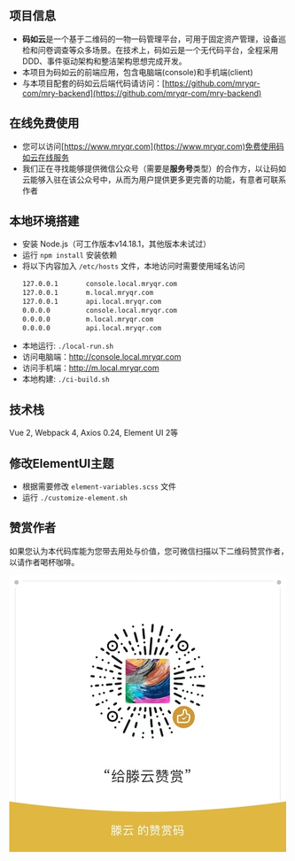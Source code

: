 ## 项目信息
- **码如云**是一个基于二维码的一物一码管理平台，可用于固定资产管理，设备巡检和问卷调查等众多场景。在技术上，码如云是一个无代码平台，全程采用DDD、事件驱动架构和整洁架构思想完成开发。
- 本项目为码如云的前端应用，包含电脑端(console)和手机端(client)
- 与本项目配套的码如云后端代码请访问：[https://github.com/mryqr-com/mry-backend](https://github.com/mryqr-com/mry-backend)

## 在线免费使用
- 您可以访问[https://www.mryqr.com](https://www.mryqr.com)免费使用码如云在线服务
- 我们正在寻找能够提供微信公众号（需要是**服务号**类型）的合作方，以让码如云能够入驻在该公众号中，从而为用户提供更多更完善的功能，有意者可联系作者


## 本地环境搭建
- 安装 Node.js（可工作版本v14.18.1，其他版本未试过）
- 运行 `npm install` 安装依赖
- 将以下内容加入 `/etc/hosts` 文件，本地访问时需要使用域名访问
  ```
  127.0.0.1       console.local.mryqr.com
  127.0.0.1       m.local.mryqr.com
  127.0.0.1       api.local.mryqr.com
  0.0.0.0         console.local.mryqr.com
  0.0.0.0         m.local.mryqr.com
  0.0.0.0         api.local.mryqr.com
  ```
- 本地运行: `./local-run.sh`
- 访问电脑端：http://console.local.mryqr.com
- 访问手机端：http://m.local.mryqr.com
- 本地构建: `./ci-build.sh`

## 技术栈

Vue 2, Webpack 4, Axios 0.24, Element UI 2等


## 修改ElementUI主题
- 根据需要修改 `element-variables.scss` 文件
- 运行 `./customize-element.sh`


## 赞赏作者

如果您认为本代码库能为您带去用处与价值，您可微信扫描以下二维码赞赏作者，以请作者喝杯咖啡。

![赞赏作者](./donation.jpeg)

